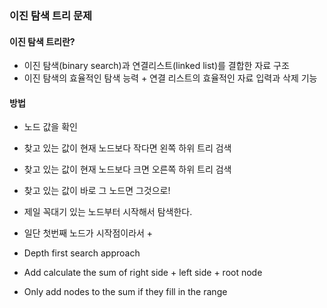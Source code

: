 ### 이진 탐색 트리 문제

#### 이진 탐색 트리란?
- 이진 탐색(binary search)과 연결리스트(linked list)를 결합한 자료 구조
- 이진 탐색의 효율적인 탐색 능력 + 연결 리스트의 효율적인 자료 입력과 삭제 기능

#### 방법
- 노드 값을 확인
- 찾고 있는 값이 현재 노드보다 작다면 왼쪽 하위 트리 검색
- 찾고 있는 값이 현재 노드보다 크면 오른쪽 하위 트리 검색
- 찾고 있는 값이 바로 그 노드면 그것으로!
- 제일 꼭대기 있는 노드부터 시작해서 탐색한다.
- 일단 첫번째 노드가 시작점이라서 + 

- Depth first search approach
- Add calculate the sum of right side + left side + root node
- Only add nodes to the sum if they fill in the range
